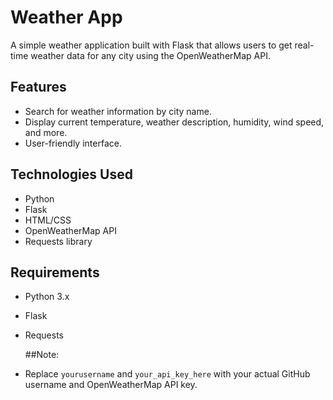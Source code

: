 # Weather App

A simple weather application built with Flask that allows users to get real-time weather data for any city using the OpenWeatherMap API.

## Features

- Search for weather information by city name.
- Display current temperature, weather description, humidity, wind speed, and more.
- User-friendly interface.

## Technologies Used

- Python
- Flask
- HTML/CSS
- OpenWeatherMap API
- Requests library

## Requirements

- Python 3.x
- Flask
- Requests

  ##Note:
- Replace `yourusername` and `your_api_key_here` with your actual GitHub username and OpenWeatherMap API key.
